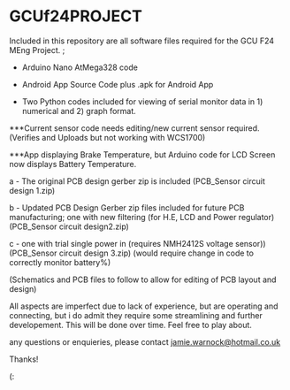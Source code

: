 # GCUf24PROJECT
Included in this repository are all software files required for the GCU F24 MEng Project. ; 

- Arduino Nano AtMega328 code 
- Android App Source Code plus .apk for Android App 

- Two Python codes included for viewing of serial monitor data in 1) numerical and  2) graph format.

***Current sensor code needs editing/new current sensor required. (Verifies and Uploads but not working with WCS1700)

***App displaying Brake Temperature, but Arduino code for LCD Screen now displays Battery Temperature.

a - The original PCB design gerber zip is included (PCB_Sensor circuit design 1.zip)

b -  Updated PCB Design Gerber zip files included for future PCB manufacturing; one with new filtering (for H.E, LCD and Power regulator) (PCB_Sensor circuit design2.zip) 

c - one with trial single power in (requires NMH2412S voltage sensor)) (PCB_Sensor circuit design 3.zip) (would require change in code to correctly monitor battery%)

(Schematics and PCB files to follow to allow for editing of PCB layout and design)

All aspects are imperfect due to lack of experience, but are operating and connecting, but i do admit they require some streamlining and further developement. This will be done over time. Feel free to play about.


any questions or enquieries, please contact jamie.warnock@hotmail.co.uk

Thanks!

(:
